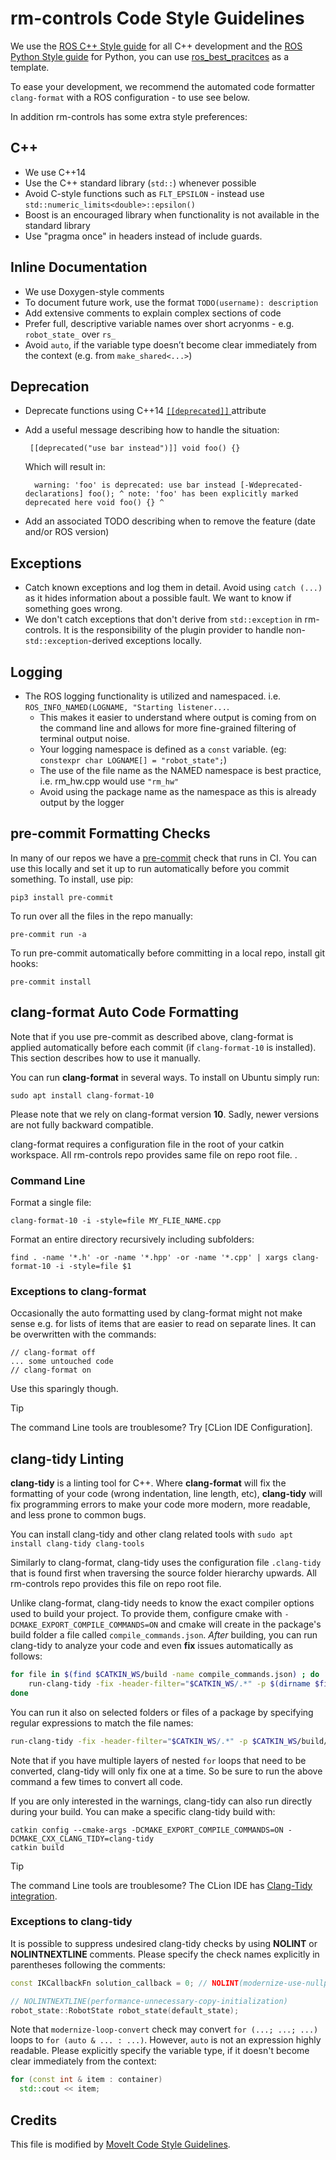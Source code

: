 # rm-controls Code Style Guidelines

We use the [ROS C++ Style guide](http://wiki.ros.org/CppStyleGuide) for all C++ development and the [ROS Python Style guide](http://wiki.ros.org/PyStyleGuide) for Python, you can use [ros_best_pracitces](https://github.com/leggedrobotics/ros_best_practices) as a template.

To ease your development, we recommend the automated code formatter ``clang-format`` with a ROS configuration - to use see below.

In addition rm-controls has some extra style preferences:

## C++

 - We use C++14
 - Use the C++ standard library (``std::``) whenever possible
 - Avoid C-style functions such as ``FLT_EPSILON`` - instead use ``std::numeric_limits<double>::epsilon()``
 - Boost is an encouraged library when functionality is not available in the standard library
 - Use "pragma once" in headers instead of include guards.

## Inline Documentation

 - We use Doxygen-style comments
 - To document future work, use the format ``TODO(username): description``
 - Add extensive comments to explain complex sections of code
 - Prefer full, descriptive variable names over short acryonms - e.g. ``robot_state_`` over ``rs_``
 - Avoid ``auto``, if the variable type doesn’t become clear immediately from the context (e.g. from ``make_shared<...>``)

## Deprecation

 - Deprecate functions using C++14 [ ``[[deprecated]]`` ](https://en.cppreference.com/w/cpp/language/attributes/deprecated) attribute
 - Add a useful message describing how to handle the situation:

        [[deprecated("use bar instead")]] void foo() {}

   Which will result in:

         warning: 'foo' is deprecated: use bar instead [-Wdeprecated-declarations] foo(); ^ note: 'foo' has been explicitly marked deprecated here void foo() {} ^

 - Add an associated TODO describing when to remove the feature (date and/or ROS version)

## Exceptions

 - Catch known exceptions and log them in detail. Avoid using ``catch (...)`` as it hides information about a possible fault. We want to know if something goes wrong.
 - We don't catch exceptions that don't derive from ``std::exception`` in rm-controls. It is the responsibility of the plugin provider to handle non-``std::exception``-derived exceptions locally.

## Logging

 - The ROS logging functionality is utilized and namespaced. i.e. ``ROS_INFO_NAMED(LOGNAME, "Starting listener...``.
   - This makes it easier to understand where output is coming from on the command line and allows for more fine-grained filtering of terminal output noise.
   - Your logging namespace is defined as a ``const`` variable. (eg: ``constexpr char LOGNAME[] = "robot_state";``)
   - The use of the file name as the NAMED namespace is best practice, i.e. rm_hw.cpp would use ``"rm_hw"``
   - Avoid using the package name as the namespace as this is already output by the logger

## pre-commit Formatting Checks

In many of our repos we have a [pre-commit](https://pre-commit.com/) check that runs in CI.
You can use this locally and set it up to run automatically before you commit something.
To install, use pip:

    pip3 install pre-commit

To run over all the files in the repo manually:

    pre-commit run -a

To run pre-commit automatically before committing in a local repo, install git hooks:

    pre-commit install

## clang-format Auto Code Formatting

Note that if you use pre-commit as described above, clang-format is applied automatically before each commit (if `clang-format-10` is installed). This section describes how to use it manually.

You can run **clang-format** in several ways. To install on Ubuntu simply run:

    sudo apt install clang-format-10

Please note that we rely on clang-format version **10**. Sadly, newer versions are not fully backward compatible.

clang-format requires a configuration file in the root of your catkin workspace. All rm-controls repo provides same file on repo root file.
.

### Command Line

Format a single file:

    clang-format-10 -i -style=file MY_FLIE_NAME.cpp

Format an entire directory recursively including subfolders:

    find . -name '*.h' -or -name '*.hpp' -or -name '*.cpp' | xargs clang-format-10 -i -style=file $1

### Exceptions to clang-format

Occasionally the auto formatting used by clang-format might not make sense e.g. for lists of items that are easier to read on separate lines. It can be overwritten with the commands:

    // clang-format off
    ... some untouched code
    // clang-format on

Use this sparingly though.

> [!Tip]
>
> The command Line tools are troublesome? Try [CLion IDE Configuration].


## clang-tidy Linting

**clang-tidy** is a linting tool for C++. Where **clang-format** will fix the formatting of your code
(wrong indentation, line length, etc), **clang-tidy** will fix programming errors to make your code
more modern, more readable, and less prone to common bugs.

You can install clang-tidy and other clang related tools with
`sudo apt install clang-tidy clang-tools`

Similarly to clang-format, clang-tidy uses the configuration file `.clang-tidy` that is found first when traversing the source folder hierarchy upwards. All rm-controls repo provides this file on repo root file.

Unlike clang-format, clang-tidy needs to know the exact compiler options used to build your project.
To provide them, configure cmake with ``-DCMAKE_EXPORT_COMPILE_COMMANDS=ON`` and cmake will create in the package's build
folder a file called ``compile_commands.json``. _After_ building, you can run clang-tidy to analyze your code and even
**fix** issues automatically as follows:

```sh
for file in $(find $CATKIN_WS/build -name compile_commands.json) ; do
	run-clang-tidy -fix -header-filter="$CATKIN_WS/.*" -p $(dirname $file)
done
```

You can run it also on selected folders or files of a package by specifying regular expressions to match the file names:
```sh
run-clang-tidy -fix -header-filter="$CATKIN_WS/.*" -p $CATKIN_WS/build/moveit_core collision
```

Note that if you have multiple layers of nested ``for`` loops that need to be converted, clang-tidy
will only fix one at a time. So be sure to run the above command a few times to convert all code.

If you are only interested in the warnings, clang-tidy can also run directly during your build.
You can make a specific clang-tidy build with:
```
catkin config --cmake-args -DCMAKE_EXPORT_COMPILE_COMMANDS=ON -DCMAKE_CXX_CLANG_TIDY=clang-tidy
catkin build
```

> [!Tip]
>
> The command Line tools are troublesome? The CLion IDE has [Clang-Tidy integration](https://www.jetbrains.com/help/clion/clang-tidy-checks-support.html).


### Exceptions to clang-tidy

It is possible to suppress undesired clang-tidy checks by using **NOLINT** or **NOLINTNEXTLINE** comments. Please specify the check names explicitly in parentheses following the comments:
```c++
const IKCallbackFn solution_callback = 0; // NOLINT(modernize-use-nullptr)

// NOLINTNEXTLINE(performance-unnecessary-copy-initialization)
robot_state::RobotState robot_state(default_state);
```
Note that `modernize-loop-convert` check may convert `for (...; ...; ...)` loops to `for (auto & ... : ...)`.
However, `auto` is not an expression highly readable.
Please explicitly specify the variable type, if it doesn't become clear immediately from the context:
```c++
for (const int & item : container)
  std::cout << item;
```

## Credits
This file is modified by [MoveIt Code Style Guidelines](https://moveit.ros.org/documentation/contributing/code/).